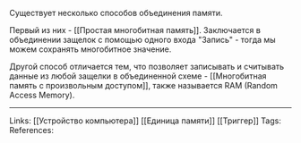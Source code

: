 Существует несколько способов объединения памяти. 

Первый из них - [[Простая многобитная память]]. Заключается в объединении защелок с помощью одного входа "Запись" - тогда мы можем сохранять многобитное значение. 

Другой способ отличается тем, что позволяет записывать и считывать данные из любой защелки в объединенной схеме - [[Многобитная память с произвольным доступом]], также называется RAM (Random Access Memory). 
___
Links: [[Устройство компьютера]] [[Единица памяти]] [[Триггер]] 
Tags:
References: